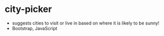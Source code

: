 # city-picker
- suggests cities to visit or live in based on where it is likely to be sunny!
- Bootstrap, JavaScript